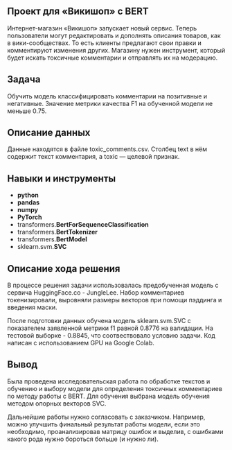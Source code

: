 ## Проект для «Викишоп» с BERT
Интернет-магазин «Викишоп» запускает новый сервис. Теперь пользователи могут редактировать и дополнять описания товаров, как в вики-сообществах. То есть клиенты предлагают свои правки и комментируют изменения других. Магазину нужен инструмент, который будет искать токсичные комментарии и отправлять их на модерацию.

## Задача

Обучить модель классифицировать комментарии на позитивные и негативные. Значение метрики качества F1 на обученной модели не меньше 0.75.

## Описание данных

Данные находятся в файле toxic_comments.csv. Столбец text в нём содержит текст комментария, а toxic — целевой признак.

## Навыки и инструменты

- **python**
- **pandas**
- **numpy**
- **PyTorch**
- transformers.**BertForSequenceClassification**
- transformers.**BertTokenizer**
- transformers.**BertModel**
- sklearn.svm.**SVC**

## Описание хода решения

В процессе решения задачи использовалась предобученная модель с сервича HuggingFace.co - JungleLee. Набор комментариев токенизировали, выровняли размеры векторов при помощи пэддинга и введения маски. 

После подготовки данных обучена модель sklearn.svm.SVC с показателем заявленной метрики f1 равной 0.8776 на валидации. На тестовой выборке - 0.8845, что соотвествовало условию задачи.
Код написан с использованием GPU на Google Colab. 

## Вывод

Была проведена исследовательская работа по обработке текстов и обучению и выбору модели для определения токсичных комментариев по методу работы с BERT. Для обучения выбрана модель обучения методом опорных векторов SVC. 

Дальнейшие работы нужно согласовать с заказчиком. Например, можно улучшить финальный результат работы модели, если это необходимо, проанализировав матрицу ошибок и выделив, с ошибками какого рода нужно бороться больше (и нужно ли).

